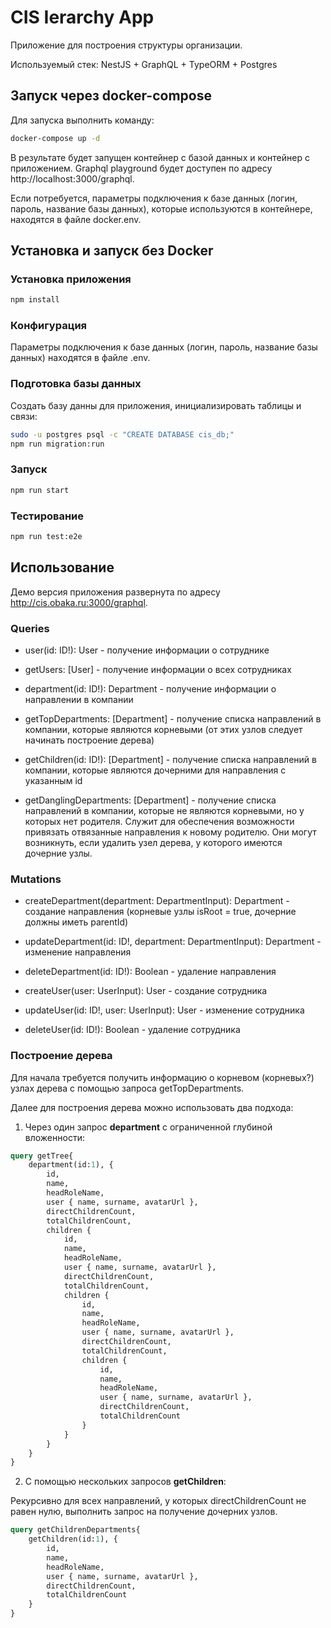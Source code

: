 # CIS Ierarchy App

Приложение для построения структуры организации.

Используемый стек: NestJS + GraphQL + TypeORM + Postgres

## Запуск через docker-compose

Для запуска выполнить команду:

```bash
docker-compose up -d
```

В результате будет запущен контейнер с базой данных и контейнер с приложением. Graphql playground будет доступен по адресу http://localhost:3000/graphql.

Если потребуется, параметры подключения к базе данных (логин, пароль, название базы данных), которые используются в контейнере, находятся в файле docker.env.

## Установка и запуск без Docker

### Установка приложения

```bash
npm install
```

### Конфигурация

Параметры подключения к базе данных (логин, пароль, название базы данных) находятся в файле .env.

### Подготовка базы данных

Создать базу данны для приложения, инициализировать таблицы и связи:

```bash
sudo -u postgres psql -c "CREATE DATABASE cis_db;"
npm run migration:run
```

### Запуск

```bash
npm run start
```

### Тестирование

```bash
npm run test:e2e
```

## Использование

Демо версия приложения развернута по адресу <http://cis.obaka.ru:3000/graphql>.

### Queries

* user(id: ID!): User - получение информации о сотруднике

* getUsers: [User] - получение информации о всех сотрудниках

* department(id: ID!): Department - получение информации о направлении в компании

* getTopDepartments: [Department] - получение списка направлений в компании, которые являются корневыми (от этих узлов следует начинать построение дерева)

* getChildren(id: ID!): [Department] - получение списка направлений в компании, которые являются дочерними для направления с указанным id

* getDanglingDepartments: [Department] - получение списка направлений в компании, которые не являются корневыми, но у которых нет родителя. Служит для обеспечения возможности привязать отвязанные направления к новому родителю. Они могут возникнуть, если удалить узел дерева, у которого имеются дочерние узлы.

### Mutations

* createDepartment(department: DepartmentInput): Department - создание направления (корневые узлы isRoot = true, дочерние должны иметь parentId)

* updateDepartment(id: ID!, department: DepartmentInput): Department - изменение направления

* deleteDepartment(id: ID!): Boolean - удаление направления

* createUser(user: UserInput): User - создание сотрудника

* updateUser(id: ID!, user: UserInput): User - изменение сотрудника

* deleteUser(id: ID!): Boolean - удаление сотрудника

### Построение дерева

Для начала требуется получить информацию о корневом (корневых?) узлах дерева с помощью запроса getTopDepartments.

Далее для построения дерева можно использовать два подхода:

1. Через один запрос **department** с ограниченной глубиной вложенности:

```graphql
query getTree{
    department(id:1), {
        id,
        name,
        headRoleName,
        user { name, surname, avatarUrl },
        directChildrenCount,
        totalChildrenCount,
        children {
            id,
            name,
            headRoleName,
            user { name, surname, avatarUrl },
            directChildrenCount,
            totalChildrenCount,
            children {
                id,
                name,
                headRoleName,
                user { name, surname, avatarUrl },
                directChildrenCount,
                totalChildrenCount,
                children {
                    id,
                    name,
                    headRoleName,
                    user { name, surname, avatarUrl },
                    directChildrenCount,
                    totalChildrenCount
                }
            }
        }
    }
}
```

2. С помощью нескольких запросов **getChildren**:

Рекурсивно для всех направлений, у которых directChildrenCount не равен нулю, выполнить запрос на получение дочерних узлов.

```graphql
query getChildrenDepartments{
    getChildren(id:1), {
        id,
        name,
        headRoleName,
        user { name, surname, avatarUrl },
        directChildrenCount,
        totalChildrenCount
    }
}
```
